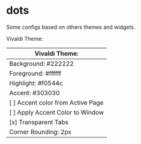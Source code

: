 # dots

Some configs based on others themes and widgets.


Vivaldi Theme:

| Vivaldi Theme:                    |
| --------------------------------- |
| Background: #222222               |
| Foreground: #ffffff               |
| Highlight: #f0544c                |
| Accent: #303030                   |
| [ ] Accent color from Active Page |
| [ ] Apply Accent Color to Window  |
| [x] Transparent Tabs              |
| Corner Rounding: 2px              |
